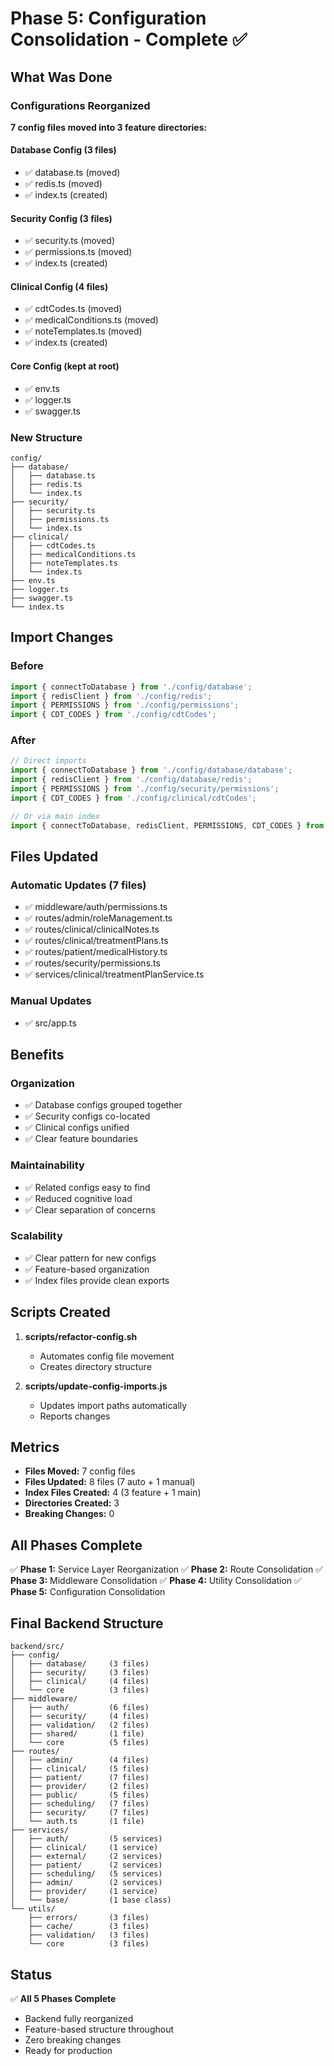 # Phase 5: Configuration Consolidation - Complete ✅

## What Was Done

### Configurations Reorganized
**7 config files moved into 3 feature directories:**

#### Database Config (3 files)
- ✅ database.ts (moved)
- ✅ redis.ts (moved)
- ✅ index.ts (created)

#### Security Config (3 files)
- ✅ security.ts (moved)
- ✅ permissions.ts (moved)
- ✅ index.ts (created)

#### Clinical Config (4 files)
- ✅ cdtCodes.ts (moved)
- ✅ medicalConditions.ts (moved)
- ✅ noteTemplates.ts (moved)
- ✅ index.ts (created)

#### Core Config (kept at root)
- ✅ env.ts
- ✅ logger.ts
- ✅ swagger.ts

### New Structure

```
config/
├── database/
│   ├── database.ts
│   ├── redis.ts
│   └── index.ts
├── security/
│   ├── security.ts
│   ├── permissions.ts
│   └── index.ts
├── clinical/
│   ├── cdtCodes.ts
│   ├── medicalConditions.ts
│   ├── noteTemplates.ts
│   └── index.ts
├── env.ts
├── logger.ts
├── swagger.ts
└── index.ts
```

## Import Changes

### Before
```typescript
import { connectToDatabase } from './config/database';
import { redisClient } from './config/redis';
import { PERMISSIONS } from './config/permissions';
import { CDT_CODES } from './config/cdtCodes';
```

### After
```typescript
// Direct imports
import { connectToDatabase } from './config/database/database';
import { redisClient } from './config/database/redis';
import { PERMISSIONS } from './config/security/permissions';
import { CDT_CODES } from './config/clinical/cdtCodes';

// Or via main index
import { connectToDatabase, redisClient, PERMISSIONS, CDT_CODES } from './config';
```

## Files Updated

### Automatic Updates (7 files)
- ✅ middleware/auth/permissions.ts
- ✅ routes/admin/roleManagement.ts
- ✅ routes/clinical/clinicalNotes.ts
- ✅ routes/clinical/treatmentPlans.ts
- ✅ routes/patient/medicalHistory.ts
- ✅ routes/security/permissions.ts
- ✅ services/clinical/treatmentPlanService.ts

### Manual Updates
- ✅ src/app.ts

## Benefits

### Organization
- ✅ Database configs grouped together
- ✅ Security configs co-located
- ✅ Clinical configs unified
- ✅ Clear feature boundaries

### Maintainability
- ✅ Related configs easy to find
- ✅ Reduced cognitive load
- ✅ Clear separation of concerns

### Scalability
- ✅ Clear pattern for new configs
- ✅ Feature-based organization
- ✅ Index files provide clean exports

## Scripts Created

1. **scripts/refactor-config.sh**
   - Automates config file movement
   - Creates directory structure

2. **scripts/update-config-imports.js**
   - Updates import paths automatically
   - Reports changes

## Metrics

- **Files Moved:** 7 config files
- **Files Updated:** 8 files (7 auto + 1 manual)
- **Index Files Created:** 4 (3 feature + 1 main)
- **Directories Created:** 3
- **Breaking Changes:** 0

## All Phases Complete

✅ **Phase 1:** Service Layer Reorganization
✅ **Phase 2:** Route Consolidation
✅ **Phase 3:** Middleware Consolidation
✅ **Phase 4:** Utility Consolidation
✅ **Phase 5:** Configuration Consolidation

## Final Backend Structure

```
backend/src/
├── config/
│   ├── database/     (3 files)
│   ├── security/     (3 files)
│   ├── clinical/     (4 files)
│   └── core          (3 files)
├── middleware/
│   ├── auth/         (6 files)
│   ├── security/     (4 files)
│   ├── validation/   (2 files)
│   ├── shared/       (1 file)
│   └── core          (5 files)
├── routes/
│   ├── admin/        (4 files)
│   ├── clinical/     (5 files)
│   ├── patient/      (7 files)
│   ├── provider/     (2 files)
│   ├── public/       (5 files)
│   ├── scheduling/   (7 files)
│   ├── security/     (7 files)
│   └── auth.ts       (1 file)
├── services/
│   ├── auth/         (5 services)
│   ├── clinical/     (1 service)
│   ├── external/     (2 services)
│   ├── patient/      (2 services)
│   ├── scheduling/   (5 services)
│   ├── admin/        (2 services)
│   ├── provider/     (1 service)
│   └── base/         (1 base class)
└── utils/
    ├── errors/       (3 files)
    ├── cache/        (3 files)
    ├── validation/   (3 files)
    └── core          (3 files)
```

## Status

✅ **All 5 Phases Complete**
- Backend fully reorganized
- Feature-based structure throughout
- Zero breaking changes
- Ready for production
